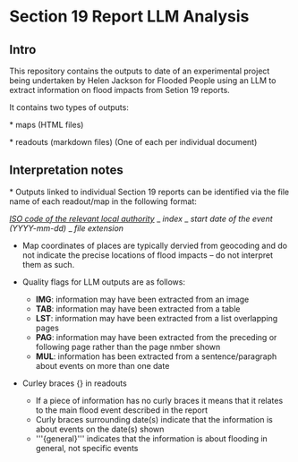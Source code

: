 # Section 19 Report LLM Analysis

## Intro

This repository contains the outputs to date of an experimental project being undertaken by Helen Jackson for Flooded People using an LLM to extract information on flood impacts from Setion 19 reports.

It contains two types of outputs:

* maps (HTML files)

* readouts (markdown files)
(One of each per individual document)

## Interpretation notes
* Outputs linked to individual Section 19 reports can be identified via the file name of each readout/map in the following format:

 [*ISO code of the relevant local authority*](https://www.iso.org/obp/ui#iso:code:3166:GB) _ *index* _ *start date of the event (YYYY-mm-dd)* _ *file extension*

* Map coordinates of places are typically dervied from geocoding and do not indicate the precise locations of flood impacts – do not interpret them as such.

* Quality flags for LLM outputs are as follows:
  * **IMG**: information may have been extracted from an image
  * **TAB**: information may have been extracted from a table
  * **LST**: information may have been extracted from a list overlapping pages 
  * **PAG**: information may have been extracted from the preceding or following page rather than the page nmber shown
  * **MUL**: information has been extracted from a sentence/paragraph about events on more than one date

* Curley braces {} in readouts
  * If a piece of information has no curly braces it means that it relates to the main flood event described in the report
  * Curly braces surrounding date(s) indicate that the information is about events on the date(s) shown
  * '''{general}''' indicates that the information is about flooding in general, not specific events
